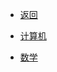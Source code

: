 <!-- /node/computerNode/computerSciences -->
* [返回](../../DME.md) 

* [计算机](./computer/)
* [数学](./math/)
